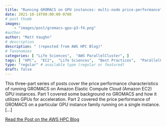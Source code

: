 ```yaml
---
title: "Running GROMACS on GPU instances: multi-node price-performance"
date: 2021-10-14T00:00:00-0700
# post thumb
images:
    - "images/post/gromacs-gpu-p3-f4.png"
#author
author: "Matt Vaughn"
# description
description: " (reposted from AWS HPC Blog)"
# Taxonomies
categories: [ "Life Sciences",  "AWS ParallelCluster", ]
tags: [ "HPC",  "EC2",  "Life Sciences",  "Best Practices",  "ParallelCluster",  "hpcblog", ]
type: "regular" # available type (regular or featured)
draft: false
---
```


This three-part series of posts cover the price performance characteristics of running GROMACS on Amazon Elastic Compute Cloud (Amazon EC2) GPU instances. Part 1 covered some background no GROMACS and how it utilizes GPUs for acceleration. Part 2 covered the price performance of GROMACS on a particular GPU instance family running on a single instance. […]

<a href="{{ url }}" class="btn btn-primary btn-lg active" role="button" aria-pressed="true" style="margin-top: 8px;">Read the Post on the AWS HPC Blog</a>